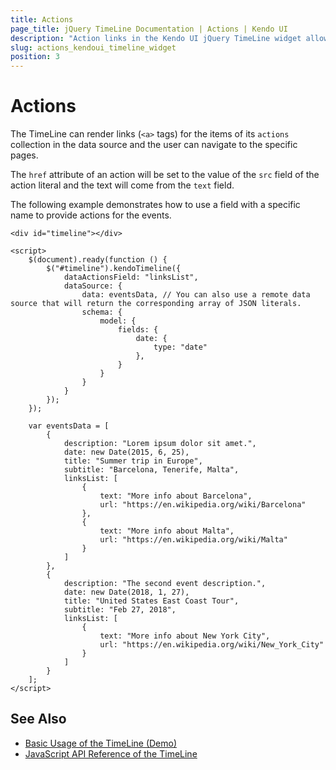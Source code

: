 ```yaml
---
title: Actions
page_title: jQuery TimeLine Documentation | Actions | Kendo UI
description: "Action links in the Kendo UI jQuery TimeLine widget allow you to provide extra details to the users."
slug: actions_kendoui_timeline_widget
position: 3
---
```


# Actions

The TimeLine can render links (`<a>` tags) for the items of its `actions` collection in the data source and the user can navigate to the specific pages.

The `href` attribute of an action will be set to the value of the `src` field of the action literal and the text will come from the `text` field.

The following example demonstrates how to use a field with a specific name to provide actions for the events.

```dojo
<div id="timeline"></div>

<script>
    $(document).ready(function () {
        $("#timeline").kendoTimeline({
            dataActionsField: "linksList",
            dataSource: {
                data: eventsData, // You can also use a remote data source that will return the corresponding array of JSON literals.
                schema: {
                    model: {
                        fields: {
                            date: {
                                type: "date"
                            },
                        }
                    }
                }
            }
        });
    });

    var eventsData = [
        {
            description: "Lorem ipsum dolor sit amet.",
            date: new Date(2015, 6, 25),
            title: "Summer trip in Europe",
            subtitle: "Barcelona, Tenerife, Malta",
            linksList: [
                {
                    text: "More info about Barcelona",
                    url: "https://en.wikipedia.org/wiki/Barcelona"
                },
                {
                    text: "More info about Malta",
                    url: "https://en.wikipedia.org/wiki/Malta"
                }
            ]
        },
        {
            description: "The second event description.",
            date: new Date(2018, 1, 27),
            title: "United States East Coast Tour",
            subtitle: "Feb 27, 2018",
            linksList: [
                {
                    text: "More info about New York City",
                    url: "https://en.wikipedia.org/wiki/New_York_City"
                }
            ]
        }
    ];
</script>
```

## See Also

* [Basic Usage of the TimeLine (Demo)](https://demos.telerik.com/kendo-ui/timeline/index)
* [JavaScript API Reference of the TimeLine](/api/javascript/ui/timeline)
